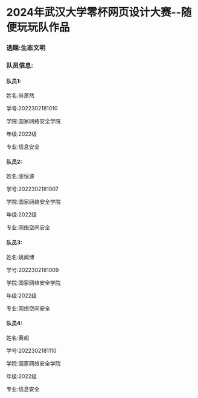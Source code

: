 # 2024年武汉大学零杯网页设计大赛--随便玩玩队作品

### 选题:生态文明

### 队员信息:

#### 队员1:

姓名:尚萧然

学号:2022302181010

学院:国家网络安全学院

年级:2022级

专业:信息安全

#### 队员2:

姓名:张恒源

学号:2022302181007

学院:国家网络安全学院

年级:2022级

专业:网络空间安全

#### 队员3:

姓名:姚闻博

学号:2022302181009

学院:国家网络安全学院

年级:2022级

专业:网络空间安全

#### 队员4:

姓名:黄超

学号:2022302181110

学院:国家网络安全学院

年级:2022级

专业:信息安全

#### 